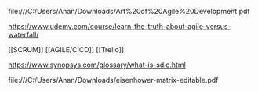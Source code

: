 file:///C:/Users/Anan/Downloads/Art%20of%20Agile%20Development.pdf

https://www.udemy.com/course/learn-the-truth-about-agile-versus-waterfall/

[[SCRUM]] [[AGILE/CICD]] [[Trello]]

https://www.synopsys.com/glossary/what-is-sdlc.html

file:///C:/Users/Anan/Downloads/eisenhower-matrix-editable.pdf